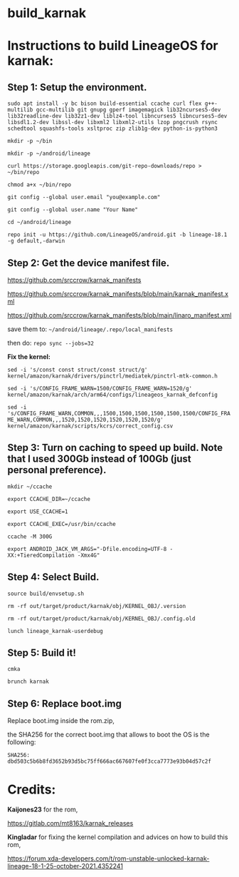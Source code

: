 # build_karnak

# Instructions to build LineageOS for karnak:

## Step 1: Setup the environment.

```sudo apt install -y bc bison build-essential ccache curl flex g++-multilib gcc-multilib git gnupg gperf imagemagick lib32ncurses5-dev lib32readline-dev lib32z1-dev liblz4-tool libncurses5 libncurses5-dev libsdl1.2-dev libssl-dev libxml2 libxml2-utils lzop pngcrush rsync schedtool squashfs-tools xsltproc zip zlib1g-dev python-is-python3```

```mkdir -p ~/bin```

```mkdir -p ~/android/lineage```

```curl https://storage.googleapis.com/git-repo-downloads/repo > ~/bin/repo```

```chmod a+x ~/bin/repo```

```git config --global user.email "you@example.com"```

```git config --global user.name "Your Name"```

```cd ~/android/lineage```

```repo init -u https://github.com/LineageOS/android.git -b lineage-18.1 -g default,-darwin```

## Step 2: Get the device manifest file.

https://github.com/srccrow/karnak_manifests

https://github.com/srccrow/karnak_manifests/blob/main/karnak_manifest.xml

https://github.com/srccrow/karnak_manifests/blob/main/linaro_manifest.xml

save them to: ```~/android/lineage/.repo/local_manifests```

then do: ```repo sync --jobs=32```

**Fix the kernel:**

```sed -i 's/const const struct/const struct/g' kernel/amazon/karnak/drivers/pinctrl/mediatek/pinctrl-mtk-common.h```

```sed -i 's/CONFIG_FRAME_WARN=1500/CONFIG_FRAME_WARN=1520/g' kernel/amazon/karnak/arch/arm64/configs/lineageos_karnak_defconfig```

```sed -i 's/CONFIG_FRAME_WARN,COMMON,,,1500,1500,1500,1500,1500,1500/CONFIG_FRAME_WARN,COMMON,,,1520,1520,1520,1520,1520,1520/g' kernel/amazon/karnak/scripts/kcrs/correct_config.csv```

## Step 3: Turn on caching to speed up build. Note that I used 300Gb instead of 100Gb (just personal preference).

```mkdir ~/ccache```

```export CCACHE_DIR=~/ccache```

```export USE_CCACHE=1```

```export CCACHE_EXEC=/usr/bin/ccache```

```ccache -M 300G```

```export ANDROID_JACK_VM_ARGS="-Dfile.encoding=UTF-8 -XX:+TieredCompilation -Xmx4G"```

## Step 4: Select Build.

```source build/envsetup.sh```

```rm -rf out/target/product/karnak/obj/KERNEL_OBJ/.version```

```rm -rf out/target/product/karnak/obj/KERNEL_OBJ/.config.old```

```lunch lineage_karnak-userdebug```

## Step 5: Build it!

```cmka```

```brunch karnak```

## Step 6: Replace boot.img

Replace boot.img inside the rom.zip, 

the SHA256 for the correct boot.img that allows to boot the OS is the following:

``SHA256: dbd503c5b6b8fd3652b93d5bc75ff666ac667607fe0f3cca7773e93b04d57c2f``

# Credits:

**Kaijones23** for the rom,

https://gitlab.com/mt8163/karnak_releases

**Kingladar** for fixing the kernel compilation and advices on how to build this rom,

https://forum.xda-developers.com/t/rom-unstable-unlocked-karnak-lineage-18-1-25-october-2021.4352241
